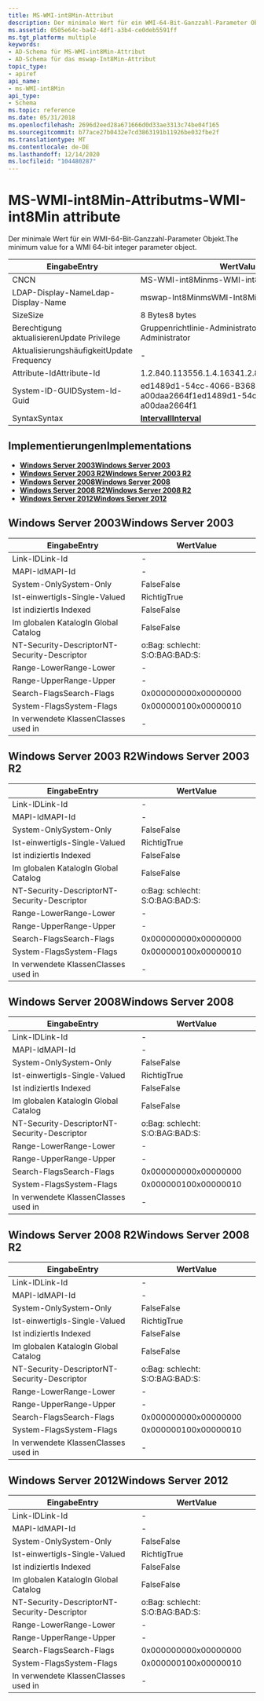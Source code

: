 ```yaml
---
title: MS-WMI-int8Min-Attribut
description: Der minimale Wert für ein WMI-64-Bit-Ganzzahl-Parameter Objekt.
ms.assetid: 0505e64c-ba42-4df1-a3b4-ce0deb5591ff
ms.tgt_platform: multiple
keywords:
- AD-Schema für MS-WMI-int8Min-Attribut
- AD-Schema für das mswap-Int8Min-Attribut
topic_type:
- apiref
api_name:
- ms-WMI-int8Min
api_type:
- Schema
ms.topic: reference
ms.date: 05/31/2018
ms.openlocfilehash: 2696d2eed28a671666d0d33ae3313c74be04f165
ms.sourcegitcommit: b77ace27b0432e7cd3863191b11926be032fbe2f
ms.translationtype: MT
ms.contentlocale: de-DE
ms.lasthandoff: 12/14/2020
ms.locfileid: "104480287"
---
```

# <a name="ms-wmi-int8min-attribute"></a><span data-ttu-id="ee391-105">MS-WMI-int8Min-Attribut</span><span class="sxs-lookup"><span data-stu-id="ee391-105">ms-WMI-int8Min attribute</span></span>

<span data-ttu-id="ee391-106">Der minimale Wert für ein WMI-64-Bit-Ganzzahl-Parameter Objekt.</span><span class="sxs-lookup"><span data-stu-id="ee391-106">The minimum value for a WMI 64-bit integer parameter object.</span></span>



| <span data-ttu-id="ee391-107">Eingabe</span><span class="sxs-lookup"><span data-stu-id="ee391-107">Entry</span></span> | <span data-ttu-id="ee391-108">Wert</span><span class="sxs-lookup"><span data-stu-id="ee391-108">Value</span></span> |
|-------------------|--------------------------------------|
| <span data-ttu-id="ee391-109">CN</span><span class="sxs-lookup"><span data-stu-id="ee391-109">CN</span></span>                | <span data-ttu-id="ee391-110">MS-WMI-int8Min</span><span class="sxs-lookup"><span data-stu-id="ee391-110">ms-WMI-int8Min</span></span>                       |
| <span data-ttu-id="ee391-111">LDAP-Display-Name</span><span class="sxs-lookup"><span data-stu-id="ee391-111">Ldap-Display-Name</span></span> | <span data-ttu-id="ee391-112">mswap-Int8Min</span><span class="sxs-lookup"><span data-stu-id="ee391-112">msWMI-Int8Min</span></span>                        |
| <span data-ttu-id="ee391-113">Size</span><span class="sxs-lookup"><span data-stu-id="ee391-113">Size</span></span>              | <span data-ttu-id="ee391-114">8 Bytes</span><span class="sxs-lookup"><span data-stu-id="ee391-114">8 bytes</span></span>                              |
| <span data-ttu-id="ee391-115">Berechtigung aktualisieren</span><span class="sxs-lookup"><span data-stu-id="ee391-115">Update Privilege</span></span>  | <span data-ttu-id="ee391-116">Gruppenrichtlinie-Administrator</span><span class="sxs-lookup"><span data-stu-id="ee391-116">Group Policy Administrator</span></span>           |
| <span data-ttu-id="ee391-117">Aktualisierungshäufigkeit</span><span class="sxs-lookup"><span data-stu-id="ee391-117">Update Frequency</span></span>  | \-                                   |
| <span data-ttu-id="ee391-118">Attribute-Id</span><span class="sxs-lookup"><span data-stu-id="ee391-118">Attribute-Id</span></span>      | <span data-ttu-id="ee391-119">1.2.840.113556.1.4.1634</span><span class="sxs-lookup"><span data-stu-id="ee391-119">1.2.840.113556.1.4.1634</span></span>              |
| <span data-ttu-id="ee391-120">System-ID-GUID</span><span class="sxs-lookup"><span data-stu-id="ee391-120">System-Id-Guid</span></span>    | <span data-ttu-id="ee391-121">ed1489d1-54cc-4066-B368-a00daa2664f1</span><span class="sxs-lookup"><span data-stu-id="ee391-121">ed1489d1-54cc-4066-b368-a00daa2664f1</span></span> |
| <span data-ttu-id="ee391-122">Syntax</span><span class="sxs-lookup"><span data-stu-id="ee391-122">Syntax</span></span>            | [<span data-ttu-id="ee391-123">**Intervall**</span><span class="sxs-lookup"><span data-stu-id="ee391-123">**Interval**</span></span>](s-interval.md)       |



## <a name="implementations"></a><span data-ttu-id="ee391-124">Implementierungen</span><span class="sxs-lookup"><span data-stu-id="ee391-124">Implementations</span></span>

-   [<span data-ttu-id="ee391-125">**Windows Server 2003**</span><span class="sxs-lookup"><span data-stu-id="ee391-125">**Windows Server 2003**</span></span>](#windows-server-2003)
-   [<span data-ttu-id="ee391-126">**Windows Server 2003 R2**</span><span class="sxs-lookup"><span data-stu-id="ee391-126">**Windows Server 2003 R2**</span></span>](#windows-server-2003-r2)
-   [<span data-ttu-id="ee391-127">**Windows Server 2008**</span><span class="sxs-lookup"><span data-stu-id="ee391-127">**Windows Server 2008**</span></span>](#windows-server-2008)
-   [<span data-ttu-id="ee391-128">**Windows Server 2008 R2**</span><span class="sxs-lookup"><span data-stu-id="ee391-128">**Windows Server 2008 R2**</span></span>](#windows-server-2008-r2)
-   [<span data-ttu-id="ee391-129">**Windows Server 2012**</span><span class="sxs-lookup"><span data-stu-id="ee391-129">**Windows Server 2012**</span></span>](#windows-server-2012)

## <a name="windows-server-2003"></a><span data-ttu-id="ee391-130">Windows Server 2003</span><span class="sxs-lookup"><span data-stu-id="ee391-130">Windows Server 2003</span></span>



| <span data-ttu-id="ee391-131">Eingabe</span><span class="sxs-lookup"><span data-stu-id="ee391-131">Entry</span></span> | <span data-ttu-id="ee391-132">Wert</span><span class="sxs-lookup"><span data-stu-id="ee391-132">Value</span></span> |
|------------------------|--------------|
| <span data-ttu-id="ee391-133">Link-ID</span><span class="sxs-lookup"><span data-stu-id="ee391-133">Link-Id</span></span>                | \-           |
| <span data-ttu-id="ee391-134">MAPI-Id</span><span class="sxs-lookup"><span data-stu-id="ee391-134">MAPI-Id</span></span>                | \-           |
| <span data-ttu-id="ee391-135">System-Only</span><span class="sxs-lookup"><span data-stu-id="ee391-135">System-Only</span></span>            | <span data-ttu-id="ee391-136">False</span><span class="sxs-lookup"><span data-stu-id="ee391-136">False</span></span>        |
| <span data-ttu-id="ee391-137">Ist-einwertig</span><span class="sxs-lookup"><span data-stu-id="ee391-137">Is-Single-Valued</span></span>       | <span data-ttu-id="ee391-138">Richtig</span><span class="sxs-lookup"><span data-stu-id="ee391-138">True</span></span>         |
| <span data-ttu-id="ee391-139">Ist indiziert</span><span class="sxs-lookup"><span data-stu-id="ee391-139">Is Indexed</span></span>             | <span data-ttu-id="ee391-140">False</span><span class="sxs-lookup"><span data-stu-id="ee391-140">False</span></span>        |
| <span data-ttu-id="ee391-141">Im globalen Katalog</span><span class="sxs-lookup"><span data-stu-id="ee391-141">In Global Catalog</span></span>      | <span data-ttu-id="ee391-142">False</span><span class="sxs-lookup"><span data-stu-id="ee391-142">False</span></span>        |
| <span data-ttu-id="ee391-143">NT-Security-Descriptor</span><span class="sxs-lookup"><span data-stu-id="ee391-143">NT-Security-Descriptor</span></span> | <span data-ttu-id="ee391-144">o:Bag: schlecht: S:</span><span class="sxs-lookup"><span data-stu-id="ee391-144">O:BAG:BAD:S:</span></span> |
| <span data-ttu-id="ee391-145">Range-Lower</span><span class="sxs-lookup"><span data-stu-id="ee391-145">Range-Lower</span></span>            | \-           |
| <span data-ttu-id="ee391-146">Range-Upper</span><span class="sxs-lookup"><span data-stu-id="ee391-146">Range-Upper</span></span>            | \-           |
| <span data-ttu-id="ee391-147">Search-Flags</span><span class="sxs-lookup"><span data-stu-id="ee391-147">Search-Flags</span></span>           | <span data-ttu-id="ee391-148">0x00000000</span><span class="sxs-lookup"><span data-stu-id="ee391-148">0x00000000</span></span>   |
| <span data-ttu-id="ee391-149">System-Flags</span><span class="sxs-lookup"><span data-stu-id="ee391-149">System-Flags</span></span>           | <span data-ttu-id="ee391-150">0x00000010</span><span class="sxs-lookup"><span data-stu-id="ee391-150">0x00000010</span></span>   |
| <span data-ttu-id="ee391-151">In verwendete Klassen</span><span class="sxs-lookup"><span data-stu-id="ee391-151">Classes used in</span></span>        | \-           |



## <a name="windows-server-2003-r2"></a><span data-ttu-id="ee391-152">Windows Server 2003 R2</span><span class="sxs-lookup"><span data-stu-id="ee391-152">Windows Server 2003 R2</span></span>



| <span data-ttu-id="ee391-153">Eingabe</span><span class="sxs-lookup"><span data-stu-id="ee391-153">Entry</span></span> | <span data-ttu-id="ee391-154">Wert</span><span class="sxs-lookup"><span data-stu-id="ee391-154">Value</span></span> |
|------------------------|--------------|
| <span data-ttu-id="ee391-155">Link-ID</span><span class="sxs-lookup"><span data-stu-id="ee391-155">Link-Id</span></span>                | \-           |
| <span data-ttu-id="ee391-156">MAPI-Id</span><span class="sxs-lookup"><span data-stu-id="ee391-156">MAPI-Id</span></span>                | \-           |
| <span data-ttu-id="ee391-157">System-Only</span><span class="sxs-lookup"><span data-stu-id="ee391-157">System-Only</span></span>            | <span data-ttu-id="ee391-158">False</span><span class="sxs-lookup"><span data-stu-id="ee391-158">False</span></span>        |
| <span data-ttu-id="ee391-159">Ist-einwertig</span><span class="sxs-lookup"><span data-stu-id="ee391-159">Is-Single-Valued</span></span>       | <span data-ttu-id="ee391-160">Richtig</span><span class="sxs-lookup"><span data-stu-id="ee391-160">True</span></span>         |
| <span data-ttu-id="ee391-161">Ist indiziert</span><span class="sxs-lookup"><span data-stu-id="ee391-161">Is Indexed</span></span>             | <span data-ttu-id="ee391-162">False</span><span class="sxs-lookup"><span data-stu-id="ee391-162">False</span></span>        |
| <span data-ttu-id="ee391-163">Im globalen Katalog</span><span class="sxs-lookup"><span data-stu-id="ee391-163">In Global Catalog</span></span>      | <span data-ttu-id="ee391-164">False</span><span class="sxs-lookup"><span data-stu-id="ee391-164">False</span></span>        |
| <span data-ttu-id="ee391-165">NT-Security-Descriptor</span><span class="sxs-lookup"><span data-stu-id="ee391-165">NT-Security-Descriptor</span></span> | <span data-ttu-id="ee391-166">o:Bag: schlecht: S:</span><span class="sxs-lookup"><span data-stu-id="ee391-166">O:BAG:BAD:S:</span></span> |
| <span data-ttu-id="ee391-167">Range-Lower</span><span class="sxs-lookup"><span data-stu-id="ee391-167">Range-Lower</span></span>            | \-           |
| <span data-ttu-id="ee391-168">Range-Upper</span><span class="sxs-lookup"><span data-stu-id="ee391-168">Range-Upper</span></span>            | \-           |
| <span data-ttu-id="ee391-169">Search-Flags</span><span class="sxs-lookup"><span data-stu-id="ee391-169">Search-Flags</span></span>           | <span data-ttu-id="ee391-170">0x00000000</span><span class="sxs-lookup"><span data-stu-id="ee391-170">0x00000000</span></span>   |
| <span data-ttu-id="ee391-171">System-Flags</span><span class="sxs-lookup"><span data-stu-id="ee391-171">System-Flags</span></span>           | <span data-ttu-id="ee391-172">0x00000010</span><span class="sxs-lookup"><span data-stu-id="ee391-172">0x00000010</span></span>   |
| <span data-ttu-id="ee391-173">In verwendete Klassen</span><span class="sxs-lookup"><span data-stu-id="ee391-173">Classes used in</span></span>        | \-           |



## <a name="windows-server-2008"></a><span data-ttu-id="ee391-174">Windows Server 2008</span><span class="sxs-lookup"><span data-stu-id="ee391-174">Windows Server 2008</span></span>



| <span data-ttu-id="ee391-175">Eingabe</span><span class="sxs-lookup"><span data-stu-id="ee391-175">Entry</span></span> | <span data-ttu-id="ee391-176">Wert</span><span class="sxs-lookup"><span data-stu-id="ee391-176">Value</span></span> |
|------------------------|--------------|
| <span data-ttu-id="ee391-177">Link-ID</span><span class="sxs-lookup"><span data-stu-id="ee391-177">Link-Id</span></span>                | \-           |
| <span data-ttu-id="ee391-178">MAPI-Id</span><span class="sxs-lookup"><span data-stu-id="ee391-178">MAPI-Id</span></span>                | \-           |
| <span data-ttu-id="ee391-179">System-Only</span><span class="sxs-lookup"><span data-stu-id="ee391-179">System-Only</span></span>            | <span data-ttu-id="ee391-180">False</span><span class="sxs-lookup"><span data-stu-id="ee391-180">False</span></span>        |
| <span data-ttu-id="ee391-181">Ist-einwertig</span><span class="sxs-lookup"><span data-stu-id="ee391-181">Is-Single-Valued</span></span>       | <span data-ttu-id="ee391-182">Richtig</span><span class="sxs-lookup"><span data-stu-id="ee391-182">True</span></span>         |
| <span data-ttu-id="ee391-183">Ist indiziert</span><span class="sxs-lookup"><span data-stu-id="ee391-183">Is Indexed</span></span>             | <span data-ttu-id="ee391-184">False</span><span class="sxs-lookup"><span data-stu-id="ee391-184">False</span></span>        |
| <span data-ttu-id="ee391-185">Im globalen Katalog</span><span class="sxs-lookup"><span data-stu-id="ee391-185">In Global Catalog</span></span>      | <span data-ttu-id="ee391-186">False</span><span class="sxs-lookup"><span data-stu-id="ee391-186">False</span></span>        |
| <span data-ttu-id="ee391-187">NT-Security-Descriptor</span><span class="sxs-lookup"><span data-stu-id="ee391-187">NT-Security-Descriptor</span></span> | <span data-ttu-id="ee391-188">o:Bag: schlecht: S:</span><span class="sxs-lookup"><span data-stu-id="ee391-188">O:BAG:BAD:S:</span></span> |
| <span data-ttu-id="ee391-189">Range-Lower</span><span class="sxs-lookup"><span data-stu-id="ee391-189">Range-Lower</span></span>            | \-           |
| <span data-ttu-id="ee391-190">Range-Upper</span><span class="sxs-lookup"><span data-stu-id="ee391-190">Range-Upper</span></span>            | \-           |
| <span data-ttu-id="ee391-191">Search-Flags</span><span class="sxs-lookup"><span data-stu-id="ee391-191">Search-Flags</span></span>           | <span data-ttu-id="ee391-192">0x00000000</span><span class="sxs-lookup"><span data-stu-id="ee391-192">0x00000000</span></span>   |
| <span data-ttu-id="ee391-193">System-Flags</span><span class="sxs-lookup"><span data-stu-id="ee391-193">System-Flags</span></span>           | <span data-ttu-id="ee391-194">0x00000010</span><span class="sxs-lookup"><span data-stu-id="ee391-194">0x00000010</span></span>   |
| <span data-ttu-id="ee391-195">In verwendete Klassen</span><span class="sxs-lookup"><span data-stu-id="ee391-195">Classes used in</span></span>        | \-           |



## <a name="windows-server-2008-r2"></a><span data-ttu-id="ee391-196">Windows Server 2008 R2</span><span class="sxs-lookup"><span data-stu-id="ee391-196">Windows Server 2008 R2</span></span>



| <span data-ttu-id="ee391-197">Eingabe</span><span class="sxs-lookup"><span data-stu-id="ee391-197">Entry</span></span> | <span data-ttu-id="ee391-198">Wert</span><span class="sxs-lookup"><span data-stu-id="ee391-198">Value</span></span> |
|------------------------|--------------|
| <span data-ttu-id="ee391-199">Link-ID</span><span class="sxs-lookup"><span data-stu-id="ee391-199">Link-Id</span></span>                | \-           |
| <span data-ttu-id="ee391-200">MAPI-Id</span><span class="sxs-lookup"><span data-stu-id="ee391-200">MAPI-Id</span></span>                | \-           |
| <span data-ttu-id="ee391-201">System-Only</span><span class="sxs-lookup"><span data-stu-id="ee391-201">System-Only</span></span>            | <span data-ttu-id="ee391-202">False</span><span class="sxs-lookup"><span data-stu-id="ee391-202">False</span></span>        |
| <span data-ttu-id="ee391-203">Ist-einwertig</span><span class="sxs-lookup"><span data-stu-id="ee391-203">Is-Single-Valued</span></span>       | <span data-ttu-id="ee391-204">Richtig</span><span class="sxs-lookup"><span data-stu-id="ee391-204">True</span></span>         |
| <span data-ttu-id="ee391-205">Ist indiziert</span><span class="sxs-lookup"><span data-stu-id="ee391-205">Is Indexed</span></span>             | <span data-ttu-id="ee391-206">False</span><span class="sxs-lookup"><span data-stu-id="ee391-206">False</span></span>        |
| <span data-ttu-id="ee391-207">Im globalen Katalog</span><span class="sxs-lookup"><span data-stu-id="ee391-207">In Global Catalog</span></span>      | <span data-ttu-id="ee391-208">False</span><span class="sxs-lookup"><span data-stu-id="ee391-208">False</span></span>        |
| <span data-ttu-id="ee391-209">NT-Security-Descriptor</span><span class="sxs-lookup"><span data-stu-id="ee391-209">NT-Security-Descriptor</span></span> | <span data-ttu-id="ee391-210">o:Bag: schlecht: S:</span><span class="sxs-lookup"><span data-stu-id="ee391-210">O:BAG:BAD:S:</span></span> |
| <span data-ttu-id="ee391-211">Range-Lower</span><span class="sxs-lookup"><span data-stu-id="ee391-211">Range-Lower</span></span>            | \-           |
| <span data-ttu-id="ee391-212">Range-Upper</span><span class="sxs-lookup"><span data-stu-id="ee391-212">Range-Upper</span></span>            | \-           |
| <span data-ttu-id="ee391-213">Search-Flags</span><span class="sxs-lookup"><span data-stu-id="ee391-213">Search-Flags</span></span>           | <span data-ttu-id="ee391-214">0x00000000</span><span class="sxs-lookup"><span data-stu-id="ee391-214">0x00000000</span></span>   |
| <span data-ttu-id="ee391-215">System-Flags</span><span class="sxs-lookup"><span data-stu-id="ee391-215">System-Flags</span></span>           | <span data-ttu-id="ee391-216">0x00000010</span><span class="sxs-lookup"><span data-stu-id="ee391-216">0x00000010</span></span>   |
| <span data-ttu-id="ee391-217">In verwendete Klassen</span><span class="sxs-lookup"><span data-stu-id="ee391-217">Classes used in</span></span>        | \-           |



## <a name="windows-server-2012"></a><span data-ttu-id="ee391-218">Windows Server 2012</span><span class="sxs-lookup"><span data-stu-id="ee391-218">Windows Server 2012</span></span>



| <span data-ttu-id="ee391-219">Eingabe</span><span class="sxs-lookup"><span data-stu-id="ee391-219">Entry</span></span> | <span data-ttu-id="ee391-220">Wert</span><span class="sxs-lookup"><span data-stu-id="ee391-220">Value</span></span> |
|------------------------|--------------|
| <span data-ttu-id="ee391-221">Link-ID</span><span class="sxs-lookup"><span data-stu-id="ee391-221">Link-Id</span></span>                | \-           |
| <span data-ttu-id="ee391-222">MAPI-Id</span><span class="sxs-lookup"><span data-stu-id="ee391-222">MAPI-Id</span></span>                | \-           |
| <span data-ttu-id="ee391-223">System-Only</span><span class="sxs-lookup"><span data-stu-id="ee391-223">System-Only</span></span>            | <span data-ttu-id="ee391-224">False</span><span class="sxs-lookup"><span data-stu-id="ee391-224">False</span></span>        |
| <span data-ttu-id="ee391-225">Ist-einwertig</span><span class="sxs-lookup"><span data-stu-id="ee391-225">Is-Single-Valued</span></span>       | <span data-ttu-id="ee391-226">Richtig</span><span class="sxs-lookup"><span data-stu-id="ee391-226">True</span></span>         |
| <span data-ttu-id="ee391-227">Ist indiziert</span><span class="sxs-lookup"><span data-stu-id="ee391-227">Is Indexed</span></span>             | <span data-ttu-id="ee391-228">False</span><span class="sxs-lookup"><span data-stu-id="ee391-228">False</span></span>        |
| <span data-ttu-id="ee391-229">Im globalen Katalog</span><span class="sxs-lookup"><span data-stu-id="ee391-229">In Global Catalog</span></span>      | <span data-ttu-id="ee391-230">False</span><span class="sxs-lookup"><span data-stu-id="ee391-230">False</span></span>        |
| <span data-ttu-id="ee391-231">NT-Security-Descriptor</span><span class="sxs-lookup"><span data-stu-id="ee391-231">NT-Security-Descriptor</span></span> | <span data-ttu-id="ee391-232">o:Bag: schlecht: S:</span><span class="sxs-lookup"><span data-stu-id="ee391-232">O:BAG:BAD:S:</span></span> |
| <span data-ttu-id="ee391-233">Range-Lower</span><span class="sxs-lookup"><span data-stu-id="ee391-233">Range-Lower</span></span>            | \-           |
| <span data-ttu-id="ee391-234">Range-Upper</span><span class="sxs-lookup"><span data-stu-id="ee391-234">Range-Upper</span></span>            | \-           |
| <span data-ttu-id="ee391-235">Search-Flags</span><span class="sxs-lookup"><span data-stu-id="ee391-235">Search-Flags</span></span>           | <span data-ttu-id="ee391-236">0x00000000</span><span class="sxs-lookup"><span data-stu-id="ee391-236">0x00000000</span></span>   |
| <span data-ttu-id="ee391-237">System-Flags</span><span class="sxs-lookup"><span data-stu-id="ee391-237">System-Flags</span></span>           | <span data-ttu-id="ee391-238">0x00000010</span><span class="sxs-lookup"><span data-stu-id="ee391-238">0x00000010</span></span>   |
| <span data-ttu-id="ee391-239">In verwendete Klassen</span><span class="sxs-lookup"><span data-stu-id="ee391-239">Classes used in</span></span>        | \-           |



 

 




